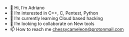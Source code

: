 - 👋 Hi, I’m Adriano
- 👀 I’m interested in C++, C, Pentest, Python
- 🌱 I’m currently learning Cloud based hacking
- 💞️ I’m looking to collaborate on New tools
- 📫 How to reach me chessycameleon@protonmail.com
